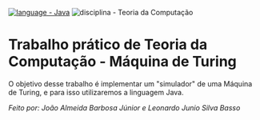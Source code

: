 [![language - Java](https://img.shields.io/badge/language-Java-orange?logo=<svg+role%3D"img"+viewBox%3D"0+0+24+24"+xmlns%3D"http%3A%2F%2Fwww.w3.org%2F2000%2Fsvg"><title>Java<%2Ftitle><path+d%3D"M8.851+18.56s-.917.534.653.714c1.902.218+2.874.187+4.969-.211+0+0+.552.346+1.321.646-4.699+2.013-10.633-.118-6.943-1.149M8.276+15.933s-1.028.761.542.924c2.032.209+3.636.227+6.413-.308+0+0+.384.389.987.602-5.679+1.661-12.007.13-7.942-1.218M13.116+11.475c1.158+1.333-.304+2.533-.304+2.533s2.939-1.518+1.589-3.418c-1.261-1.772-2.228-2.652+3.007-5.688+0-.001-8.216+2.051-4.292+6.573M19.33+20.504s.679.559-.747.991c-2.712.822-11.288+1.069-13.669.033-.856-.373.75-.89+1.254-.998.527-.114.828-.093.828-.093-.953-.671-6.156+1.317-2.643+1.887+9.58+1.553+17.462-.7+14.977-1.82M9.292+13.21s-4.362+1.036-1.544+1.412c1.189.159+3.561.123+5.77-.062+1.806-.152+3.618-.477+3.618-.477s-.637.272-1.098.587c-4.429+1.165-12.986.623-10.522-.568+2.082-1.006+3.776-.892+3.776-.892M17.116+17.584c4.503-2.34+2.421-4.589.968-4.285-.355.074-.515.138-.515.138s.132-.207.385-.297c2.875-1.011+5.086+2.981-.928+4.562+0-.001.07-.062.09-.118M14.401+0s2.494+2.494-2.365+6.33c-3.896+3.077-.888+4.832-.001+6.836-2.274-2.053-3.943-3.858-2.824-5.539+1.644-2.469+6.197-3.665+5.19-7.627M9.734+23.924c4.322.277+10.959-.153+11.116-2.198+0+0-.302.775-3.572+1.391-3.688.694-8.239.613-10.937.168+0-.001.553.457+3.393.639"%2F><%2Fsvg>)](https://www.java.com/pt-BR/)
![disciplina - Teoria da Computação](https://img.shields.io/badge/disciplina-Teoria_da_Computação-green)
# Trabalho prático de Teoria da Computação - Máquina de Turing
O objetivo desse trabalho é implementar um "simulador" de uma Máquina de Turing, e para isso utilizaremos a linguagem Java.

*Feito por: João Almeida Barbosa Júnior e Leonardo Junio Silva Basso*
